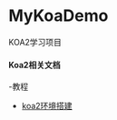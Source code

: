 # MyKoaDemo
KOA2学习项目


#### Koa2相关文档
-教程
  - [koa2环境搭建](https://blog.csdn.net/weixin_42795831/article/details/82765912)
